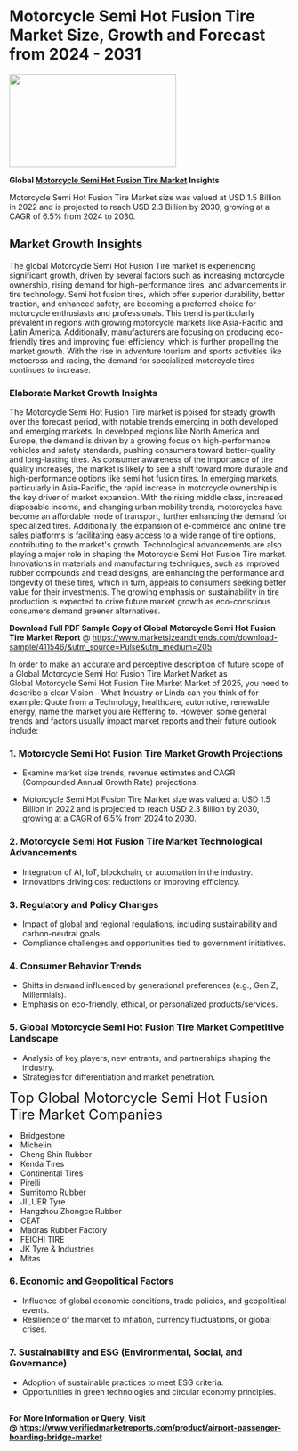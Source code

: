 <H1>Motorcycle Semi Hot Fusion Tire Market Size, Growth and Forecast from 2024 - 2031</H1><img class="aligncenter size-medium wp-image-584254" src="https://thirdeyenews.in/wp-content/uploads/2024/09/Global-Market-Research-300x168.jpeg" alt="" width="300" height="168" /><p><strong>Global&nbsp;<a href="https://www.marketsizeandtrends.com/download-sample/411546/&amp;utm_source=Pulse&amp;utm_medium=205">Motorcycle Semi Hot Fusion Tire Market</a> Insights</strong></p><p>Motorcycle Semi Hot Fusion Tire Market size was valued at USD 1.5 Billion in 2022 and is projected to reach USD 2.3 Billion by 2030, growing at a CAGR of 6.5% from 2024 to 2030.</p><p><h2>Market Growth Insights</h2> The global Motorcycle Semi Hot Fusion Tire market is experiencing significant growth, driven by several factors such as increasing motorcycle ownership, rising demand for high-performance tires, and advancements in tire technology. Semi hot fusion tires, which offer superior durability, better traction, and enhanced safety, are becoming a preferred choice for motorcycle enthusiasts and professionals. This trend is particularly prevalent in regions with growing motorcycle markets like Asia-Pacific and Latin America. Additionally, manufacturers are focusing on producing eco-friendly tires and improving fuel efficiency, which is further propelling the market growth. With the rise in adventure tourism and sports activities like motocross and racing, the demand for specialized motorcycle tires continues to increase. <h3>Elaborate Market Growth Insights</h3> The Motorcycle Semi Hot Fusion Tire market is poised for steady growth over the forecast period, with notable trends emerging in both developed and emerging markets. In developed regions like North America and Europe, the demand is driven by a growing focus on high-performance vehicles and safety standards, pushing consumers toward better-quality and long-lasting tires. As consumer awareness of the importance of tire quality increases, the market is likely to see a shift toward more durable and high-performance options like semi hot fusion tires. In emerging markets, particularly in Asia-Pacific, the rapid increase in motorcycle ownership is the key driver of market expansion. With the rising middle class, increased disposable income, and changing urban mobility trends, motorcycles have become an affordable mode of transport, further enhancing the demand for specialized tires. Additionally, the expansion of e-commerce and online tire sales platforms is facilitating easy access to a wide range of tire options, contributing to the market's growth. Technological advancements are also playing a major role in shaping the Motorcycle Semi Hot Fusion Tire market. Innovations in materials and manufacturing techniques, such as improved rubber compounds and tread designs, are enhancing the performance and longevity of these tires, which in turn, appeals to consumers seeking better value for their investments. The growing emphasis on sustainability in tire production is expected to drive future market growth as eco-conscious consumers demand greener alternatives. </p><p><span class=""><strong>Download Full PDF Sample Copy of Global Motorcycle Semi Hot Fusion Tire Market Report</strong> @ <a href="https://www.marketsizeandtrends.com/download-sample/411546/&amp;utm_source=Pulse&amp;utm_medium=205" target="_blank">https://www.marketsizeandtrends.com/download-sample/411546/&amp;utm_source=Pulse&amp;utm_medium=205</a></span></p><p>In order to make an accurate and perceptive description of future scope of a Global&nbsp;Motorcycle Semi Hot Fusion Tire Market Market as Global&nbsp;Motorcycle Semi Hot Fusion Tire Market Market of 2025, you need to describe a clear Vision &ndash; What Industry or Linda can you think of for example: Quote from a Technology, healthcare, automotive, renewable energy, name the market you are Reffering to. However, some general trends and factors usually impact market reports and their future outlook include:</p><h3>1.&nbsp;<strong>Motorcycle Semi Hot Fusion Tire Market Growth Projections</strong></h3><ul><li>Examine market size trends, revenue estimates and CAGR (Compounded Annual Growth Rate) projections.</li><li><p>Motorcycle Semi Hot Fusion Tire Market size was valued at USD 1.5 Billion in 2022 and is projected to reach USD 2.3 Billion by 2030, growing at a CAGR of 6.5% from 2024 to 2030.</p></li></ul><h3>2.&nbsp;<strong>Motorcycle Semi Hot Fusion Tire Market Technological Advancements</strong></h3><ul><li>Integration of AI, IoT, blockchain, or automation in the industry.</li><li>Innovations driving cost reductions or improving efficiency.</li></ul><h3>3.&nbsp;<strong>Regulatory and Policy Changes</strong></h3><ul><li>Impact of global and regional regulations, including sustainability and carbon-neutral goals.</li><li>Compliance challenges and opportunities tied to government initiatives.</li></ul><h3>4.&nbsp;<strong>Consumer Behavior Trends</strong></h3><ul><li>Shifts in demand influenced by generational preferences (e.g., Gen Z, Millennials).</li><li>Emphasis on eco-friendly, ethical, or personalized products/services.</li></ul><h3>5.&nbsp;<strong>Global Motorcycle Semi Hot Fusion Tire Market Competitive Landscape</strong></h3><ul><li>Analysis of key players, new entrants, and partnerships shaping the industry.</li><li>Strategies for differentiation and market penetration.</li></ul><p data-pm-slice="1 1 []"><span style="color: inherit; font-family: inherit; font-size: 25px;">Top Global Motorcycle Semi Hot Fusion Tire Market Companies</span></p><div class="" data-test-id=""><p><li>Bridgestone</li><li> Michelin</li><li> Cheng Shin Rubber</li><li> Kenda Tires</li><li> Continental Tires</li><li> Pirelli</li><li> Sumitomo Rubber</li><li> JILUER Tyre</li><li> Hangzhou Zhongce Rubber</li><li> CEAT</li><li> Madras Rubber Factory</li><li> FEICHI TIRE</li><li> JK Tyre & Industries</li><li> Mitas</li></p></div><h3>6.&nbsp;<strong>Economic and Geopolitical Factors</strong></h3><ul><li>Influence of global economic conditions, trade policies, and geopolitical events.</li><li>Resilience of the market to inflation, currency fluctuations, or global crises.</li></ul><h3>7.&nbsp;<strong>Sustainability and ESG (Environmental, Social, and Governance)</strong></h3><ul><li>Adoption of sustainable practices to meet ESG criteria.</li><li>Opportunities in green technologies and circular economy principles.</li></ul><h2><strong style="font-size: 14px;">For More Information or Query, Visit @&nbsp;</strong><a style="background-color: #ffffff; font-size: 14px;" href="https://www.marketsizeandtrends.com/report/motorcycle-semi-hot-fusion-tire-market/" target="_blank">https://www.verifiedmarketreports.com/product/airport-passenger-boarding-bridge-market</a></h2>
